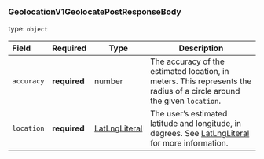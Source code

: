 <!--- This is a generated file, do not edit! -->
<!--- [START maps_http_schema_geolocationv1geolocatepostresponsebody] -->
<h3 class="schema-object" id="GeolocationV1GeolocatePostResponseBody">GeolocationV1GeolocatePostResponseBody</h3>

type: `object`

| Field      | Required     | Type                                            | Description                                                                                                                        |
| :--------- | ------------ | ----------------------------------------------- | ---------------------------------------------------------------------------------------------------------------------------------- |
| `accuracy` | **required** | number                                          | The accuracy of the estimated location, in meters. This represents the radius of a circle around the given `location`.             |
| `location` | **required** | [LatLngLiteral](#LatLngLiteral "LatLngLiteral") | The user’s estimated latitude and longitude, in degrees. See [LatLngLiteral](#LatLngLiteral "LatLngLiteral") for more information. |

<!--- [END maps_http_schema_geolocationv1geolocatepostresponsebody] -->
